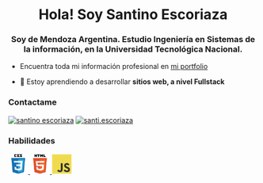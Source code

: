 <h1 align="center">Hola! Soy Santino Escoriaza</h1>
<h3 align="center">Soy de Mendoza Argentina. Estudio Ingeniería en Sistemas de la información, en la Universidad Tecnológica Nacional.</h3>

- Encuentra toda mi información profesional en [mi portfolio](https://santinoescoriaza.github.io/mi-portfolio/)

- 🌱 Estoy aprendiendo a desarrollar **sitios web, a nivel Fullstack**

<h3 align="left">Contactame</h3>
<p align="left">
<a href="https://linkedin.com/in/santino escoriaza" target="blank"><img align="center" src="https://raw.githubusercontent.com/rahuldkjain/github-profile-readme-generator/master/src/images/icons/Social/linked-in-alt.svg" alt="santino escoriaza" height="30" width="40" /></a>
<a href="https://instagram.com/santi.escoriaza" target="blank"><img align="center" src="https://raw.githubusercontent.com/rahuldkjain/github-profile-readme-generator/master/src/images/icons/Social/instagram.svg" alt="santi.escoriaza" height="30" width="40" /></a>
</p>

<h3 align="left">Habilidades</h3>
<p align="left"> <a href="https://www.w3schools.com/css/" target="_blank" rel="noreferrer"> <img src="https://raw.githubusercontent.com/devicons/devicon/master/icons/css3/css3-original-wordmark.svg" alt="css3" width="40" height="40"/> </a> <a href="https://www.w3.org/html/" target="_blank" rel="noreferrer"> <img src="https://raw.githubusercontent.com/devicons/devicon/master/icons/html5/html5-original-wordmark.svg" alt="html5" width="40" height="40"/> </a> <a href="https://developer.mozilla.org/en-US/docs/Web/JavaScript" target="_blank" rel="noreferrer"> <img src="https://raw.githubusercontent.com/devicons/devicon/master/icons/javascript/javascript-original.svg" alt="javascript" width="40" height="40"/> </a> </p>
